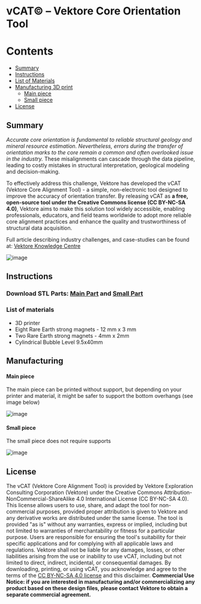 # vCAT© – Vektore Core Orientation Tool
# Contents
- [Summary](#summary)
- [Instructions](#instructions)
- [List of Materials](#list-of-materials)
- [Manufacturing 3D print](#manufacturing)
  - [Main piece](#main-piece)
  - [Small piece](#small-piece)
- [License](#license)

## Summary
*Accurate core orientation is fundamental to reliable structural geology and mineral resource estimation. Nevertheless, errors during the transfer of orientation marks to the core remain a common and often overlooked issue in the industry.* These misalignments can cascade through the data pipeline, leading to costly mistakes in structural interpretation, geological modeling and decision-making.

To effectively address this challenge, Vektore has developed the vCAT (Vektore Core Alignment Tool) - a simple, non-electronic tool designed to improve the accuracy of orientation transfer. By releasing vCAT as **a free, open-source tool under the Creative Commons license (CC BY-NC-SA 4.0)**, Vektore aims to make this solution tool widely accessible, enabling professionals, educators, and field teams worldwide to adopt more reliable core alignment practices and enhance the quality and trustworthiness of structural data acquisition.

Full article describing industry challenges, and case-studies can be found at: [Vektore Knowledge Centre](https://vektore.com/knowledge-centre/)

![image](https://github.com/user-attachments/assets/3e5265b7-b6f1-43a9-8e7d-248e6f7c5f00)

## Instructions
### Download STL Parts: [Main Part](https://github.com/Vektore-Developers/vCAT/blob/048c04df757a4d2b3cc974fd2812fd42f269fa13/vCAT%20Main%20piece.stl) and [Small Part](https://github.com/Vektore-Developers/vCAT/blob/048c04df757a4d2b3cc974fd2812fd42f269fa13/vCAT%20Small%20piece.stl)

### List of materials
-	3D printer
-	Eight Rare Earth strong magnets - 12 mm x 3 mm
-	Two Rare Earth strong magnets - 4mm x 2mm
-	Cylindrical Bubble Level 9.5x40mm

## Manufacturing
#### Main piece
The main piece can be printed without support, but depending on your printer and material, it might be safer to support the bottom overhangs (see image below)

![image](https://github.com/user-attachments/assets/59301805-457e-444f-aba9-49874df79c48)

#### Small piece
The small piece does not require supports

![image](https://github.com/user-attachments/assets/187eb3d4-8b25-48cf-833d-2fc6b4aa3ed3)

## License
The vCAT (Vektore Core Alignment Tool) is provided by Vektore Exploration Consulting Corporation (Vektore) under the Creative Commons Attribution-NonCommercial-ShareAlike 4.0 International License (CC BY-NC-SA 4.0). This license allows users to use, share, and adapt the tool for non-commercial purposes, provided proper attribution is given to Vektore and any derivative works are distributed under the same license. The tool is provided "as is" without any warranties, express or implied, including but not limited to warranties of merchantability or fitness for a particular purpose. Users are responsible for ensuring the tool's suitability for their specific applications and for complying with all applicable laws and regulations. Vektore shall not be liable for any damages, losses, or other liabilities arising from the use or inability to use vCAT, including but not limited to direct, indirect, incidental, or consequential damages. By downloading, printing, or using vCAT, you acknowledge and agree to the terms of the [CC BY-NC-SA 4.0 license](https://creativecommons.org/licenses/by/4.0/legalcode) and this disclaimer. **Commercial Use Notice: if you are interested in manufacturing and/or commercializing any product based on these design files, please contact Vektore to obtain a separate commercial agreement.**

  

